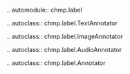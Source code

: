 
.. automodule:: chmp.label

.. autoclass:: chmp.label.TextAnnotator

.. autoclass:: chmp.label.ImageAnnotator

.. autoclass:: chmp.label.AudioAnnotator

.. autoclass:: chmp.label.Annotator

